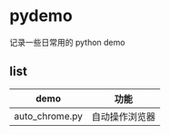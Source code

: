 # pydemo
记录一些日常用的 python demo


## list

| demo | 功能  | 
| ------------ | ------------ |
| auto_chrome.py       | 自动操作浏览器 |